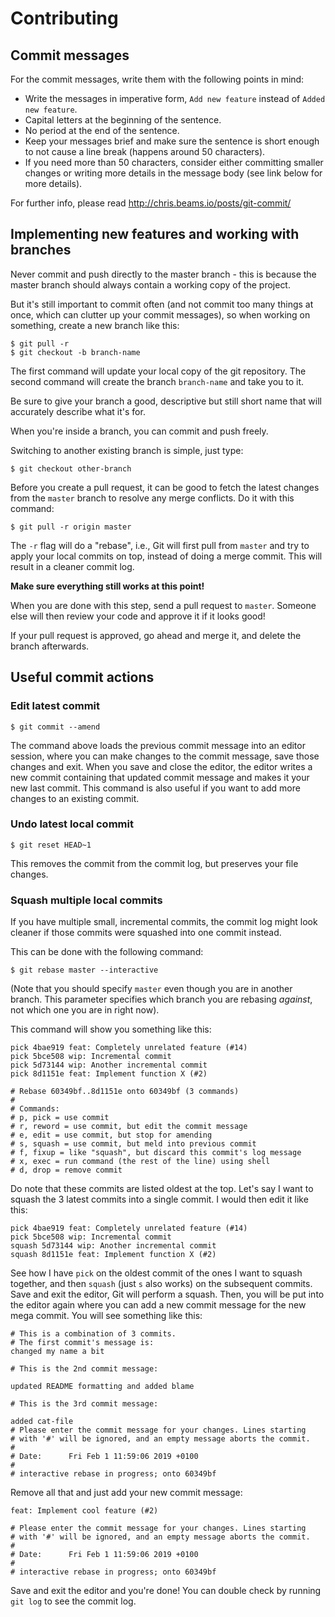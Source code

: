 # Contributing

## Commit messages

For the commit messages, write them with the following points in mind:

- Write the messages in imperative form, `Add new feature` instead of `Added new feature`.
- Capital letters at the beginning of the sentence.
- No period at the end of the sentence.
- Keep your messages brief and make sure the sentence is short enough to
  not cause a line break (happens around 50 characters).
- If you need more than 50 characters, consider either committing smaller changes or writing more details in the message body (see link below for more details).

For further info, please read http://chris.beams.io/posts/git-commit/

## Implementing new features and working with branches

Never commit and push directly to the master branch - this is because the master branch should always contain a working copy of the project.

But it's still important to commit often (and not commit too many things at once, which can clutter up your commit messages), so when working on something, create a new branch like this:

```
$ git pull -r
$ git checkout -b branch-name
```

The first command will update your local copy of the git repository. The second command will create the branch `branch-name` and take you to it.

Be sure to give your branch a good, descriptive but still short name that will accurately describe what it's for.

When you're inside a branch, you can commit and push freely.

Switching to another existing branch is simple, just type:

```
$ git checkout other-branch
```

Before you create a pull request, it can be good to fetch the latest changes from the `master` branch to resolve any merge conflicts. Do it with this command:

```
$ git pull -r origin master
```

The `-r` flag will do a "rebase", i.e., Git will first pull from `master` and try to apply your local commits on top, instead of doing a merge commit. This will result in a cleaner commit log.

**Make sure everything still works at this point!**

When you are done with this step, send a pull request to `master`. Someone else will then review your code and approve it if it looks good!

If your pull request is approved, go ahead and merge it, and delete the branch afterwards.

## Useful commit actions

### Edit latest commit

```
$ git commit --amend
```

The command above loads the previous commit message into an editor session, where you can make changes to the commit message, save those changes and exit. When you save and close the editor, the editor writes a new commit containing that updated commit message and makes it your new last commit. This command is also useful if you want to add more changes to an existing commit.

### Undo latest local commit

```
$ git reset HEAD~1
```

This removes the commit from the commit log, but preserves your file changes.

### Squash multiple local commits

If you have multiple small, incremental commits, the commit log might look cleaner if those commits were squashed into one commit instead.

This can be done with the following command:

```
$ git rebase master --interactive
```

(Note that you should specify `master` even though you are in another branch. This parameter specifies which branch you are rebasing _against_, not which one you are in right now).

This command will show you something like this:

```
pick 4bae919 feat: Completely unrelated feature (#14)
pick 5bce508 wip: Incremental commit
pick 5d73144 wip: Another incremental commit
pick 8d1151e feat: Implement function X (#2)

# Rebase 60349bf..8d1151e onto 60349bf (3 commands)
#
# Commands:
# p, pick = use commit
# r, reword = use commit, but edit the commit message
# e, edit = use commit, but stop for amending
# s, squash = use commit, but meld into previous commit
# f, fixup = like "squash", but discard this commit's log message
# x, exec = run command (the rest of the line) using shell
# d, drop = remove commit
```

Do note that these commits are listed oldest at the top. Let's say I want to squash the 3 latest commits into a single commit. I would then edit it like this:

```
pick 4bae919 feat: Completely unrelated feature (#14)
pick 5bce508 wip: Incremental commit
squash 5d73144 wip: Another incremental commit
squash 8d1151e feat: Implement function X (#2)
```

See how I have `pick` on the oldest commit of the ones I want to squash together, and then `squash` (just `s` also works) on the subsequent commits. Save and exit the editor, Git will perform a squash. Then, you will be put into the editor again where you can add a new commit message for the new mega commit. You will see something like this:

```
# This is a combination of 3 commits.
# The first commit's message is:
changed my name a bit

# This is the 2nd commit message:

updated README formatting and added blame

# This is the 3rd commit message:

added cat-file
# Please enter the commit message for your changes. Lines starting
# with '#' will be ignored, and an empty message aborts the commit.
#
# Date:      Fri Feb 1 11:59:06 2019 +0100
#
# interactive rebase in progress; onto 60349bf
```

Remove all that and just add your new commit message:

```
feat: Implement cool feature (#2)

# Please enter the commit message for your changes. Lines starting
# with '#' will be ignored, and an empty message aborts the commit.
#
# Date:      Fri Feb 1 11:59:06 2019 +0100
#
# interactive rebase in progress; onto 60349bf
```

Save and exit the editor and you're done! You can double check by running `git log` to see the commit log.
